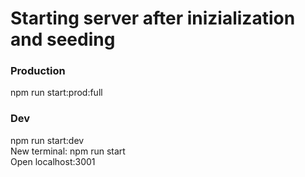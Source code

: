 # Starting server after inizialization and seeding

### Production
npm run start:prod:full  

### Dev
npm run start:dev  
New terminal: npm run start  
Open localhost:3001  
